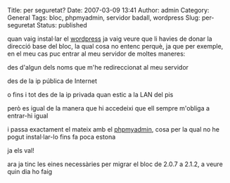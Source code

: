 Title: per seguretat?
Date: 2007-03-09 13:41
Author: admin
Category: General
Tags: bloc, phpmyadmin, servidor badall, wordpress
Slug: per-seguretat
Status: published

quan vaig instal·lar el <a href="http://www.wordpress.org" target="_blank" rel="noopener">wordpress</a> ja vaig veure que li havies de donar la direcció base del bloc, la qual cosa no entenc perquè, ja que per exemple, en el meu cas puc entrar al meu servidor de moltes maneres:

des d'algun dels noms que m'he redireccionat al meu servidor

des de la ip pública de Internet

o fins i tot des de la ip privada quan estic a la LAN del pis

però es igual de la manera que hi accedeixi que ell sempre m'obliga a entrar-hi igual

i passa exactament el mateix amb el <a href="http://www.phpmyadmin.net" target="_blank" rel="noopener">phpmyadmin</a>, cosa per la qual no he pogut instal·lar-lo fins fa poca estona

ja els val!

ara ja tinc les eines necessàries per migrar el bloc de 2.0.7 a 2.1.2, a veure quin dia ho faig
